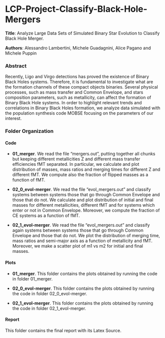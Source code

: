 # LCP-Project-Classify-Black-Hole-Mergers

**Title**: Analyze Large Data Sets of Simulated Binary Star Evolution to Classify Black Hole Merger.

**Authors**: Alessandro Lambertini, Michele Guadagnini, Alice Pagano and Michele Puppin

### Abstract

Recently, Ligo and Virgo detections has proved the existence of Binary Black Holes systems. Therefore, it is fundamental to investigate what are the formation channels of these compact objects binaries. Several physical processes, such as mass transfer and Common Envelope, and stars composition parameters, such as metallicity, can affect the formation of Binary Black Hole systems.
In order to highlight relevant trends and correlations in Binary Black Holes formation, we analyze data simulated with the population synthesis code MOBSE focusing on the parameters of our interest.  

### Folder Organization

#### Code

* **01_merger**. We read the file “mergers.out”, putting together all chunks but keeping different metallicities Z and different mass transfer efficiencies fMT separated.
In particular, we calculate and plot distribution of masses, mass ratios and merging times for different Z and different fMT. We compute also the fraction of flipped masses as a function of fMT.

* **02_0_evol-merger**. We read the file “evol_mergers.out” and classify systems between systems those that go through Common Envelope and those that do not.
We calculate and plot distribution of initial and final masses for different metallicities, different fMT and for systems which enter or not in Common Envelope.
Moreover, we compute the fraction of CE systems as a function of fMT.

* **02_1_evol-merger**. We read the file “evol_mergers.out” and classify again systems between systems those that go through Common Envelope and those that do not. We plot the distribution of merging time, mass ratios and semi-major axis as a function of metallicity and fMT. Moreover, we make a scatter plot of m1 vs m2 for initial and final masses.

#### Plots

* **01_merger**. This folder contains the plots obtained by running the code in folder 01_merger.

* **02_0_evol-merger**. This folder contains the plots obtained by running the code in folder 02_0_evol-merger.

* **02_1_evol-merger**. This folder contains the plots obtained by running the code in folder 02_1_evol-merger.


#### Report
This folder contains the final report with its Latex Source.
